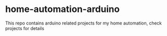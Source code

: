 # home-automation-arduino

This repo contains arduino related projects for my home automation, check projects for details